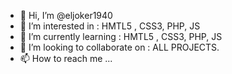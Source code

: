 - 👋 Hi, I’m @eljoker1940
- 👀 I’m interested in : HMTL5 , CSS3, PHP, JS
- 🌱 I’m currently learning : HMTL5 , CSS3, PHP, JS
- 💞️ I’m looking to collaborate on : ALL PROJECTS. 
- 📫 How to reach me ...

<!---
eljoker1940/eljoker1940 is a ✨ special ✨ repository because its `README.md` (this file) appears on your GitHub profile.
You can click the Preview link to take a look at your changes.
--->
